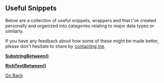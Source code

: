 ## Useful Snippets

Below are a collection of useful snippets, wrappers and  that I've created personally and organized into catagories relating to major data types or similarly.

If you have any feedback about how some of these might be made better, please don't hesitate to share by [contacting me](https://trevorghseay.github.io/goto-Toggle/Contact).

**[SubstringBetween()](https://trevorghseay.github.io/goto-Toggle/SubstringBetween)**

**[RichTextBetween()](https://trevorghseay.github.io/goto-Toggle/RichTextBetween)**

[Go Back](https://trevorghseay.github.io/goto-Toggle/Practice)
